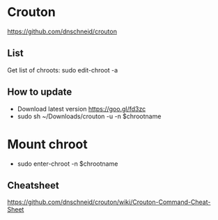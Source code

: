 # Crouton
https://github.com/dnschneid/crouton

## List
Get list of chroots: sudo edit-chroot -a

## How to update
*  Download latest version https://goo.gl/fd3zc
*  sudo sh ~/Downloads/crouton -u -n $chrootname

# Mount chroot
*  sudo enter-chroot -n $chrootname

## Cheatsheet
https://github.com/dnschneid/crouton/wiki/Crouton-Command-Cheat-Sheet
